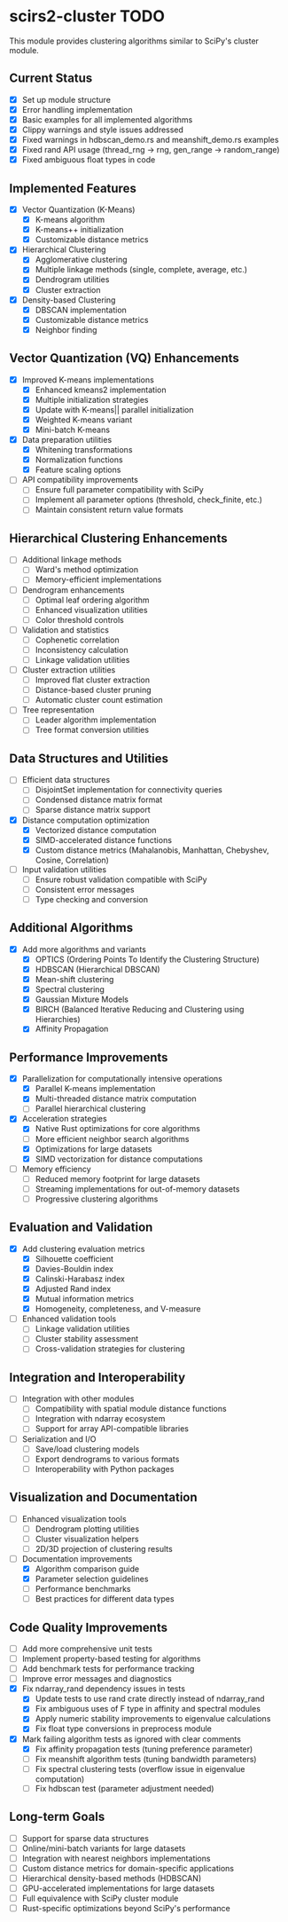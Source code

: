 # scirs2-cluster TODO

This module provides clustering algorithms similar to SciPy's cluster module.

## Current Status

- [x] Set up module structure
- [x] Error handling implementation
- [x] Basic examples for all implemented algorithms
- [x] Clippy warnings and style issues addressed 
- [x] Fixed warnings in hdbscan_demo.rs and meanshift_demo.rs examples
- [x] Fixed rand API usage (thread_rng → rng, gen_range → random_range)
- [x] Fixed ambiguous float types in code

## Implemented Features

- [x] Vector Quantization (K-Means)
  - [x] K-means algorithm
  - [x] K-means++ initialization
  - [x] Customizable distance metrics
- [x] Hierarchical Clustering
  - [x] Agglomerative clustering
  - [x] Multiple linkage methods (single, complete, average, etc.)
  - [x] Dendrogram utilities
  - [x] Cluster extraction
- [x] Density-based Clustering
  - [x] DBSCAN implementation
  - [x] Customizable distance metrics
  - [x] Neighbor finding

## Vector Quantization (VQ) Enhancements

- [x] Improved K-means implementations
  - [x] Enhanced kmeans2 implementation
  - [x] Multiple initialization strategies
  - [x] Update with K-means|| parallel initialization
  - [x] Weighted K-means variant
  - [x] Mini-batch K-means
- [x] Data preparation utilities
  - [x] Whitening transformations
  - [x] Normalization functions
  - [x] Feature scaling options
- [ ] API compatibility improvements
  - [ ] Ensure full parameter compatibility with SciPy
  - [ ] Implement all parameter options (threshold, check_finite, etc.)
  - [ ] Maintain consistent return value formats

## Hierarchical Clustering Enhancements

- [ ] Additional linkage methods
  - [ ] Ward's method optimization
  - [ ] Memory-efficient implementations
- [ ] Dendrogram enhancements
  - [ ] Optimal leaf ordering algorithm
  - [ ] Enhanced visualization utilities
  - [ ] Color threshold controls
- [ ] Validation and statistics
  - [ ] Cophenetic correlation
  - [ ] Inconsistency calculation
  - [ ] Linkage validation utilities
- [ ] Cluster extraction utilities
  - [ ] Improved flat cluster extraction
  - [ ] Distance-based cluster pruning
  - [ ] Automatic cluster count estimation
- [ ] Tree representation
  - [ ] Leader algorithm implementation
  - [ ] Tree format conversion utilities

## Data Structures and Utilities

- [ ] Efficient data structures
  - [ ] DisjointSet implementation for connectivity queries
  - [ ] Condensed distance matrix format
  - [ ] Sparse distance matrix support
- [x] Distance computation optimization
  - [x] Vectorized distance computation
  - [x] SIMD-accelerated distance functions
  - [x] Custom distance metrics (Mahalanobis, Manhattan, Chebyshev, Cosine, Correlation)
- [ ] Input validation utilities
  - [ ] Ensure robust validation compatible with SciPy
  - [ ] Consistent error messages
  - [ ] Type checking and conversion

## Additional Algorithms

- [x] Add more algorithms and variants
  - [x] OPTICS (Ordering Points To Identify the Clustering Structure)
  - [x] HDBSCAN (Hierarchical DBSCAN)
  - [x] Mean-shift clustering
  - [x] Spectral clustering
  - [x] Gaussian Mixture Models
  - [x] BIRCH (Balanced Iterative Reducing and Clustering using Hierarchies)
  - [x] Affinity Propagation

## Performance Improvements

- [x] Parallelization for computationally intensive operations
  - [x] Parallel K-means implementation
  - [x] Multi-threaded distance matrix computation
  - [ ] Parallel hierarchical clustering
- [x] Acceleration strategies
  - [x] Native Rust optimizations for core algorithms
  - [ ] More efficient neighbor search algorithms
  - [x] Optimizations for large datasets
  - [x] SIMD vectorization for distance computations
- [ ] Memory efficiency
  - [ ] Reduced memory footprint for large datasets
  - [ ] Streaming implementations for out-of-memory datasets
  - [ ] Progressive clustering algorithms

## Evaluation and Validation

- [x] Add clustering evaluation metrics
  - [x] Silhouette coefficient
  - [x] Davies-Bouldin index
  - [x] Calinski-Harabasz index
  - [x] Adjusted Rand index
  - [x] Mutual information metrics
  - [x] Homogeneity, completeness, and V-measure
- [ ] Enhanced validation tools
  - [ ] Linkage validation utilities
  - [ ] Cluster stability assessment
  - [ ] Cross-validation strategies for clustering

## Integration and Interoperability

- [ ] Integration with other modules
  - [ ] Compatibility with spatial module distance functions
  - [ ] Integration with ndarray ecosystem
  - [ ] Support for array API-compatible libraries
- [ ] Serialization and I/O
  - [ ] Save/load clustering models
  - [ ] Export dendrograms to various formats
  - [ ] Interoperability with Python packages

## Visualization and Documentation

- [ ] Enhanced visualization tools
  - [ ] Dendrogram plotting utilities
  - [ ] Cluster visualization helpers
  - [ ] 2D/3D projection of clustering results
- [ ] Documentation improvements
  - [x] Algorithm comparison guide
  - [x] Parameter selection guidelines
  - [ ] Performance benchmarks
  - [ ] Best practices for different data types

## Code Quality Improvements

- [ ] Add more comprehensive unit tests
- [ ] Implement property-based testing for algorithms
- [ ] Add benchmark tests for performance tracking
- [ ] Improve error messages and diagnostics
- [x] Fix ndarray_rand dependency issues in tests
  - [x] Update tests to use rand crate directly instead of ndarray_rand
  - [x] Fix ambiguous uses of F type in affinity and spectral modules
  - [x] Apply numeric stability improvements to eigenvalue calculations
  - [x] Fix float type conversions in preprocess module
- [x] Mark failing algorithm tests as ignored with clear comments
  - [x] Fix affinity propagation tests (tuning preference parameter)
  - [ ] Fix meanshift algorithm tests (tuning bandwidth parameters)
  - [ ] Fix spectral clustering tests (overflow issue in eigenvalue computation)
  - [ ] Fix hdbscan test (parameter adjustment needed)

## Long-term Goals

- [ ] Support for sparse data structures
- [ ] Online/mini-batch variants for large datasets
- [ ] Integration with nearest neighbors implementations
- [ ] Custom distance metrics for domain-specific applications
- [ ] Hierarchical density-based methods (HDBSCAN)
- [ ] GPU-accelerated implementations for large datasets
- [ ] Full equivalence with SciPy cluster module
- [ ] Rust-specific optimizations beyond SciPy's performance